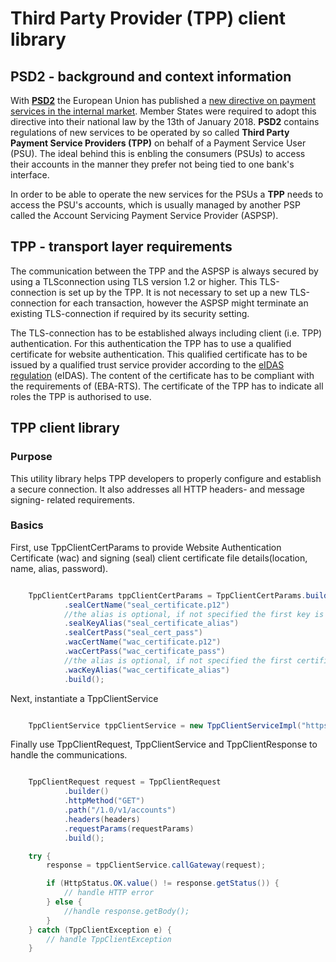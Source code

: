 # Third Party Provider (TPP) client library

## PSD2 - background and context information

With **[PSD2](https://en.wikipedia.org/wiki/Payment_Services_Directive#Revised_Directive_on_Payment_Services_(PSD2))** the European Union has published a [new directive on payment services in the
internal market](https://eur-lex.europa.eu/legal-content/EN/TXT/?uri=CELEX%3A32015L2366). Member States were required to adopt this directive into their national law by the 
13th of January 2018. **PSD2** contains regulations of new services to be operated by so 
called **Third Party Payment Service Providers (TPP)** on behalf of a Payment Service User (PSU). 
The ideal behind this is enbling the consumers (PSUs) to access their accounts in the manner they prefer
not being tied to one bank's interface.

In order to be able to operate the new services for the PSUs a **TPP** needs to access the PSU's accounts, 
which is usually managed by another PSP called the Account Servicing Payment Service Provider (ASPSP).

## TPP - transport layer requirements
The communication between the TPP and the ASPSP is always secured by using a TLSconnection 
using TLS version 1.2 or higher. This TLS-connection is set up by the TPP. It is not necessary 
to set up a new TLS-connection for each transaction, however the ASPSP might terminate an existing 
TLS-connection if required by its security setting.

The TLS-connection has to be established always including client (i.e. TPP) authentication.
For this authentication the TPP has to use a qualified certificate for website authentication.
This qualified certificate has to be issued by a qualified trust service provider according 
to the [eIDAS regulation](https://en.wikipedia.org/wiki/EIDAS) (eIDAS). The content of the certificate has to be compliant with the
requirements of (EBA-RTS). The certificate of the TPP has to indicate all roles 
the TPP is authorised to use.

## TPP client library

### Purpose 

This utility library helps TPP developers to properly configure and establish a secure connection.
It also addresses all HTTP headers- and message signing- related requirements. 

### Basics

First, use TppClientCertParams to provide Website Authentication Certificate (wac) and signing (seal) 
client certificate file details(location, name, alias, password).

```java

    TppClientCertParams tppClientCertParams = TppClientCertParams.builder().keystorePath("keystore_path")
            .sealCertName("seal_certificate.p12")
            //the alias is optional, if not specified the first key is used 
            .sealKeyAlias("seal_certificate_alias")
            .sealCertPass("seal_cert_pass")
            .wacCertName("wac_certificate.p12")
            .wacCertPass("wac_certificate_pass")
            //the alias is optional, if not specified the first certificate is used
            .wacKeyAlias("wac_certificate_alias")
            .build(); 

```

Next, instantiate a TppClientService 
```java

    TppClientService tppClientService = new TppClientServiceImpl("https://some.gateway.url", tppClientCertParams);

```
Finally use TppClientRequest, TppClientService and TppClientResponse to handle the communications.

```java

    TppClientRequest request = TppClientRequest
            .builder()
            .httpMethod("GET")
            .path("/1.0/v1/accounts")
            .headers(headers)
            .requestParams(requestParams)
            .build();

    try {
        response = tppClientService.callGateway(request);

        if (HttpStatus.OK.value() != response.getStatus()) {
            // handle HTTP error 
        } else {
            //handle response.getBody();
        }
    } catch (TppClientException e) {
        // handle TppClientException 
    }

``` 
